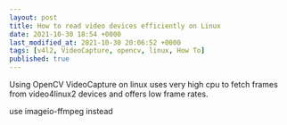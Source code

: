 ```yaml
---
layout: post
title: How to read video devices efficiently on Linux
date: 2021-10-30 18:54 +0000
last_modified_at: 2021-10-30 20:06:52 +0000
tags: [v4l2, VideoCapture, opencv, linux, How To]
published: true
---
```


Using OpenCV VideoCapture on linux uses very high cpu to fetch frames from 
video4linux2 devices and offers low frame rates. 

use imageio-ffmpeg instead